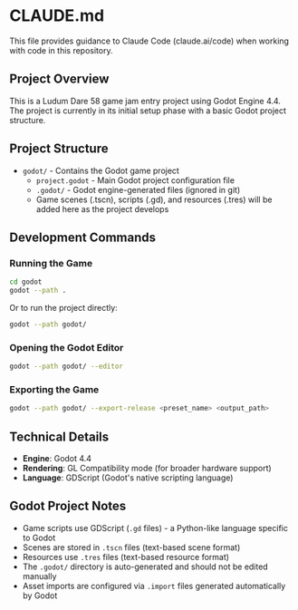 # CLAUDE.md

This file provides guidance to Claude Code (claude.ai/code) when working with code in this repository.

## Project Overview

This is a Ludum Dare 58 game jam entry project using Godot Engine 4.4. The project is currently in its initial setup phase with a basic Godot project structure.

## Project Structure

- `godot/` - Contains the Godot game project
  - `project.godot` - Main Godot project configuration file
  - `.godot/` - Godot engine-generated files (ignored in git)
  - Game scenes (.tscn), scripts (.gd), and resources (.tres) will be added here as the project develops

## Development Commands

### Running the Game
```bash
cd godot
godot --path .
```

Or to run the project directly:
```bash
godot --path godot/
```

### Opening the Godot Editor
```bash
godot --path godot/ --editor
```

### Exporting the Game
```bash
godot --path godot/ --export-release <preset_name> <output_path>
```

## Technical Details

- **Engine**: Godot 4.4
- **Rendering**: GL Compatibility mode (for broader hardware support)
- **Language**: GDScript (Godot's native scripting language)

## Godot Project Notes

- Game scripts use GDScript (`.gd` files) - a Python-like language specific to Godot
- Scenes are stored in `.tscn` files (text-based scene format)
- Resources use `.tres` files (text-based resource format)
- The `.godot/` directory is auto-generated and should not be edited manually
- Asset imports are configured via `.import` files generated automatically by Godot
